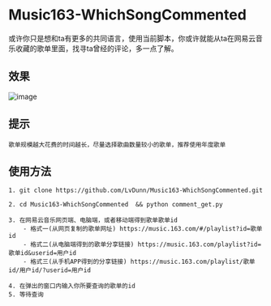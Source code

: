 # Music163-WhichSongCommented

或许你只是想和ta有更多的共同语言，使用当前脚本，你或许就能从ta在网易云音乐收藏的歌单里面，找寻ta曾经的评论，多一点了解。

## 效果
![image](https://github.com/LvDunn/Music163-WhichSongCommented/blob/master/\346\274\224\347\244\272.png)

## 提示
    歌单规模越大花费的时间越长，尽量选择歌曲数量较小的歌单，推荐使用年度歌单

## 使用方法
    
    1. git clone https://github.com/LvDunn/Music163-WhichSongCommented.git
    
    2. cd Music163-WhichSongCommented  && python comment_get.py

    3. 在网易云音乐网页端、电脑端，或者移动端得到歌单歌单id
        - 格式一(从网页复制的歌单网址) https://music.163.com/#/playlist?id=歌单id
        - 格式二(从电脑端得到的歌单分享链接) https://music.163.com/playlist?id=歌单id&userid=用户id
        - 格式三(从手机APP得到的分享链接) https://music.163.com/playlist/歌单id/用户id/?userid=用户id

    4. 在弹出的窗口内输入你所要查询的歌单的id
    5. 等待查询